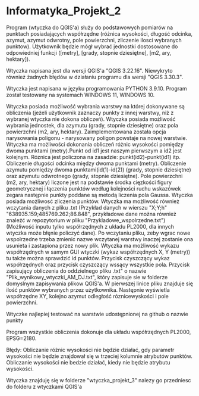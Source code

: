 # Informatyka_Projekt_2

Program (wtyczka do QGIS'a) służy do podstawowych pomiarów na punktach posiadających współrzędne (różnica wysokości, długość odcinka, azymut, azymut odwrotny, pole powierzchni, zliczenie ilosci wybranych punktow). Użytkownik będzie mógł wybrać jednostki dostosowane do odpowiedniej funkcji ([metry], [grady, stopnie dziesiętne], [m2, ary, hektary]).

Wtyczka napisana jest dla wersji QGIS'a "QGIS 3.22.16". Niewykryto również żadnych błędów w działaniu programu dla wersji "QGIS 3.30.3".

Wtyczka jest napisana w języku programowania PYTHON 3.9.10. Program został testowany na systemach WINDOWS 11, WINDOWS 10.

Wtyczka posiada możliwość wybrania warstwy na której dokonywane są obliczenia (jeżeli użytkownik zaznaczy punkty z innej warstwy, niż z wybranej wtyczka nie dokona obliczeń). Wtyczka posiada możliwość wybrania jednostek, dla azymutu (grady, stopnie dziesiętne) oraz pola powierzchni (m2, ary, hektary). Zaimplementowana została opcja narysowania poligonu - narysowany poligon powstaje na nowej warstwie. Wtyczka ma możliwości dokonania obliczeń różnic wysokości pomiędzy dwoma punktami (metry).Punkt od id1 jest naszym pierwszym a id2 jest kolejnym. Róznica jest policzona na zasadzie: punkt(id2)-punkt(id1) itp. Obliczenie długości odcinka między dwoma punktami (metry). Obliczenie azymutu pomiędzy dwoma punktami(id(1)-id(2)) (grady, stopnie dziesiętne) oraz azymutu odwrotnego (grady, stopnie dziesiętne). Pole powierzchni (m2, ary, hektary) liczone jest na podstawie środka cięzkości figury geometrycznej i łączenia punktów według kolejności ruchu wskazówek zegara następnie punkty poddane są metodą liczenia pola Gaussa. Wtyczka posiada możliwosć zliczenia punktów. Wtyczka ma możliwość również wczytania danych z pliku .txt (Przykład danych w wierszu "X;Y;h" "638935.159;485769.262;86.848", przykładowe dane można również znaleźć w repozytorium w pliku "Przykladowe_wspolrzedne.txt") (Możliwość inputu tylko współrzędnych z układu PL2000, dla innych wtyczka może błęnie policzyć dane). Po wczytaniu pliku, zeby wgrac nowe wspolrzedne trzeba zmienic nazwe wczytanej warstwy inaczej zostanie ona usunieta i zastapiona przez nowy plik. Wtyczka ma możliwość wykazu współrzędnych w samym GUI wtyczki (wykaz współrzędnych X, Y (metry)) tu także można sprawdzić id punktów. Przycisk czyszczący wykaz współrzędnych oraz przycisk czyszczący wssący wszystkie pola. Przycisk zapisujący obliczenia do oddzielnego pliku .txt" o nazwie "Plik_wynikowy_wtyczki_AM_DJ.txt", który zapisuje sie w folderze domyslnym zapisywania plikow QGIS'a. W pierwszej linice pliku znajduje się ilość punktów wybranych przez użytkownika. Następnie wyświetla współrzędne XY, kolejno azymut odległość róznicewyskości i pole powierzchni. 

Wtyczke najlepiej testować na warstwie udostępnionej na github o nazwie punkty

Program wszystkie obliczenia dokonuje dla układu współrzędnych PL2000, EPSG=2180.

Błędy: Obliczanie różnic wysokości nie będzie działać, gdy parametr wysokości nie będzie znajdował się w trzeciej kolumnie atrybutów punktów. Obliczanie wysokości nie bedzie działać, kiedy nie będzie atrybutu wysokości.

Wtyczka znajduję się w folderze "wtyczka_projekt_3" nalezy go przedniesc do folderu z wtyczkami QGIS'a
